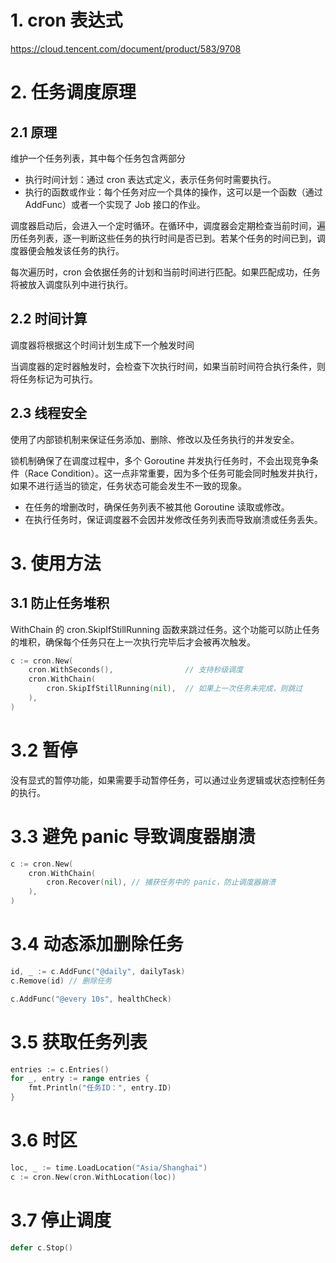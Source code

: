 # 1. cron 表达式
https://cloud.tencent.com/document/product/583/9708

# 2. 任务调度原理

## 2.1 原理
维护一个任务列表，其中每个任务包含两部分
* 执行时间计划：通过 cron 表达式定义，表示任务何时需要执行。
* 执行的函数或作业：每个任务对应一个具体的操作，这可以是一个函数（通过 AddFunc）或者一个实现了 Job 接口的作业。

调度器启动后，会进入一个定时循环。在循环中，调度器会定期检查当前时间，遍历任务列表，逐一判断这些任务的执行时间是否已到。若某个任务的时间已到，调度器便会触发该任务的执行。

每次遍历时，cron 会依据任务的计划和当前时间进行匹配。如果匹配成功，任务将被放入调度队列中进行执行。

## 2.2 时间计算
调度器将根据这个时间计划生成下一个触发时间

当调度器的定时器触发时，会检查下次执行时间，如果当前时间符合执行条件，则将任务标记为可执行。

## 2.3 线程安全
使用了内部锁机制来保证任务添加、删除、修改以及任务执行的并发安全。

锁机制确保了在调度过程中，多个 Goroutine 并发执行任务时，不会出现竞争条件（Race Condition）。这一点非常重要，因为多个任务可能会同时触发并执行，如果不进行适当的锁定，任务状态可能会发生不一致的现象。

* 在任务的增删改时，确保任务列表不被其他 Goroutine 读取或修改。
* 在执行任务时，保证调度器不会因并发修改任务列表而导致崩溃或任务丢失。

# 3. 使用方法
## 3.1 防止任务堆积
WithChain 的 cron.SkipIfStillRunning 函数来跳过任务。这个功能可以防止任务的堆积，确保每个任务只在上一次执行完毕后才会被再次触发。

```go
c := cron.New(
    cron.WithSeconds(),                // 支持秒级调度
    cron.WithChain(
        cron.SkipIfStillRunning(nil),  // 如果上一次任务未完成，则跳过
    ),
)
```


# 3.2 暂停
没有显式的暂停功能，如果需要手动暂停任务，可以通过业务逻辑或状态控制任务的执行。


# 3.3 避免 panic 导致调度器崩溃

```go
c := cron.New(
    cron.WithChain(
        cron.Recover(nil), // 捕获任务中的 panic，防止调度器崩溃
    ),
)
```

# 3.4 动态添加删除任务

```go
id, _ := c.AddFunc("@daily", dailyTask)
c.Remove(id) // 删除任务
```

```go
c.AddFunc("@every 10s", healthCheck)
```

# 3.5 获取任务列表

```go
entries := c.Entries()
for _, entry := range entries {
    fmt.Println("任务ID：", entry.ID)
}
```

# 3.6 时区

```go
loc, _ := time.LoadLocation("Asia/Shanghai")
c := cron.New(cron.WithLocation(loc))
```

# 3.7 停止调度

```go
defer c.Stop()
```
